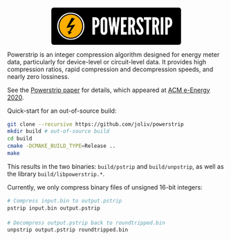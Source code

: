 <p align="center"><img src="powerstrip.png" align="center" width="300px"></p>

Powerstrip is an integer compression algorithm designed for energy meter data, particularly for device-level or circuit-level data. It provides high compression ratios, rapid compression and decompression speeds, and nearly zero lossiness.

See the [Powerstrip paper](https://www.bowdoin.edu/~sbarker/research/pdf/eenergy20-powerstrip.pdf) for details, which appeared at [ACM e-Energy 2020](https://energy.acm.org/conferences/eenergy/2020/).

Quick-start for an out-of-source build:

```bash
git clone --recursive https://github.com/joliv/powerstrip
mkdir build # out-of-source build
cd build
cmake -DCMAKE_BUILD_TYPE=Release ..
make
```

This results in the two binaries: `build/pstrip` and `build/unpstrip`, as well as the library `build/libpowerstrip.*`.

Currently, we only compress binary files of unsigned 16-bit integers:

```bash
# Compress input.bin to output.pstrip
pstrip input.bin output.pstrip

# Decompress output.pstrip back to roundtripped.bin
unpstrip output.pstrip roundtripped.bin
```
